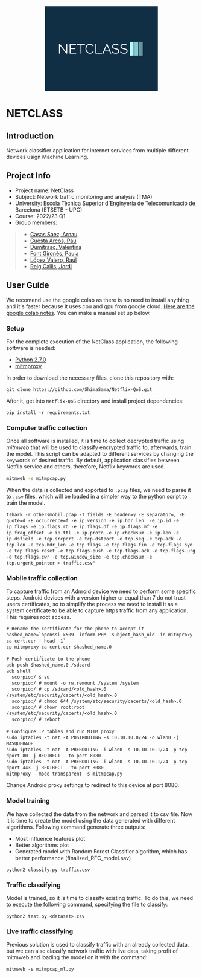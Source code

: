 <div align="center">
  <img src="https://github.com/ShimaSama/Netflix-QoS/blob/9cebf301ba711d2cd47a570dbc23d9e0cd24e3e8/netclass-logo.png" width="300px" />
</div>

# NETCLASS

## Introduction

<p>Network classifier application for internet services from multiple different devices usign Machine Learning.</p>

## Project Info

- Project name: NetClass
- Subject: Network traffic monitoring and analysis (TMA)
- University: Escola Tècnica Superior d'Enginyeria de Telecomunicació de Barcelona (ETSETB - UPC)
- Course: 2022/23 Q1
- Group members:
> - [Casas Saez, Arnau](mailto:arnau.casas@estudiantat.upc.edu)
> - [Cuesta Arcos, Pau](mailto:pau.cuesta.arcos@estudiantat.upc.edu)
> - [Dumitrasc, Valentina](mailto:valentina.dumitrasc@estudiantat.upc.edu)
> - [Font Gironés, Paula](mailto:paula.font@estudiantat.upc.edu)
> - [López Valero, Raúl](mailto:raul.lopez.valero@estudiantat.upc.edu)
> - [Reig Callis, Jordi](mailto:jordi.reig.callis@estudiantat.upc.edu)

## User Guide

We recomend use the google colab as there is no need to install anything and it's faster because it uses cpu and gpu from google cloud. [Here are the google colab notes](google_colab). You can make a manual set up below.

### Setup

For the complete execution of the NetClass application, the following software is needed:

- [Python 2.7.0](https://www.python.org/download/releases/2.7/)
- [mitmproxy](https://mitmproxy.org/)

In order to download the necessary files, clone this repository with:

```
git clone https://github.com/ShimaSama/Netflix-QoS.git
```

After it, get into `Netflix-QoS` directory and install project dependencies:
```
pip install -r requirements.txt
```

### Computer traffic collection

Once all software is installed, it is time to collect decrypted traffic using *mitmweb* that will be used to classify encrypted traffic to, afterwards, train the model.
This script can be adapted to different services by changing the keywords of desired traffic. By default, application classifies between Netflix service and others, therefore, Netflix keywords are used.
```bash
mitmweb -s mitmpcap.py
```

When the data is collected and exported to `.pcap` files, we need to parse it to `.csv` files, which will be loaded in a simpler way to the python script to train the model.
```
tshark -r othersmobil.pcap -T fields -E header=y -E separator=, -E quote=d -E occurrence=f -e ip.version -e ip.hdr_len  -e ip.id -e ip.flags -e ip.flags.rb -e ip.flags.df -e ip.flags.mf -e ip.frag_offset -e ip.ttl -e ip.proto -e ip.checksum -e ip.len -e ip.dsfield -e tcp.srcport -e tcp.dstport -e tcp.seq -e tcp.ack -e tcp.len -e tcp.hdr_len -e tcp.flags -e tcp.flags.fin -e tcp.flags.syn -e tcp.flags.reset -e tcp.flags.push -e tcp.flags.ack -e tcp.flags.urg -e tcp.flags.cwr -e tcp.window_size -e tcp.checksum -e tcp.urgent_pointer > traffic.csv"
```

### Mobile traffic collection

To capture traffic from an Adnroid device we need to perform some specific steps. Android devices with a version higher or equal than 7 do not trust users certificates, so to simplify the process we need to install it as a system certificate to be able to capture https traffic from any application. This requires root access.
```
# Rename the certificate for the phone to accept it
hashed_name=`openssl x509 -inform PEM -subject_hash_old -in mitmproxy-ca-cert.cer | head -1`
cp mitmproxy-ca-cert.cer $hashed_name.0

# Push certificate to the phone
adb push $hashed_name.0 /sdcard
adb shell
  scorpio:/ $ su
  scorpio:/ # mount -o rw,remount /system /system
  scorpio:/ # cp /sdcard/<old_hash>.0 /system/etc/security/cacerts/<old_hash>.0
  scorpio:/ # chmod 644 /system/etc/security/cacerts/<old_hash>.0
  scorpio:/ # chown root:root /system/etc/security/cacerts/<old_hash>.0
  scorpio:/ # reboot

# Configure IP tables and run MITM proxy
sudo iptables -t nat -A POSTROUTING -s 10.10.10.0/24 -o wlan0 -j MASQUERADE
sudo iptables -t nat -A PREROUTING -i wlan0 -s 10.10.10.1/24 -p tcp --dport 80 -j REDIRECT --to-port 8080
sudo iptables -t nat -A PREROUTING -i wlan0 -s 10.10.10.1/24 -p tcp --dport 443 -j REDIRECT --to-port 8080
mitmproxy --mode transparent -s mitmpcap.py
```
Change Android proxy settings to redirect to this device at port 8080.

### Model training

We have collected the data from the network and parsed it to csv file. Now it is time to create the model using the data generated with different algorithms. Following command generate three outputs:
- Most influence features plot
- Better algorithms plot
- Generated model with Random Forest Classifier algorithm, which has better performance (finalized_RFC_model.sav)
```
python2 classify.py traffic.csv
```

### Traffic classifying

Model is trained, so it is time to classify existing traffic. To do this, we need to execute the following command, specifying the file to classify:
```
python2 test.py <dataset>.csv
```

### Live traffic classifying

Previous solution is used to classify traffic with an already collected data, but we can also classify network traffic with live data, taking profit of mitmweb and loading the model on it with the command:
```
mitmweb -s mitmpcap_ml.py
```
